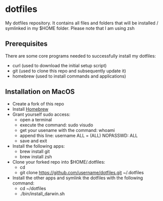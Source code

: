 # dotfiles
My dotfiles repository.
It contains all files and folders that will be installed / symlinked in my $HOME folder.
Please note that I am using zsh 

## Prerequisites

There are some core programs needed to successfully install my dotfiles: 
- curl (used to download the initial setup script)
- git (used to clone this repo and subsequently update it)
- homebrew (used to install commands and applications)

## Installation on MacOS
- Create a fork of this repo
- Install [Homebrew](https://brew.sh)
- Grant yourself sudo access:
   - open a terminal
   - execute the command: sudo visudo
   - get your usename with the command: whoami
   - append this line: username        ALL = (ALL) NOPASSWD: ALL
   - save and exit
- Install the following apps:
    - brew install git
    - brew install zsh
- Clone your forked repo into $HOME/.dotfiles:
  - cd
  - git clone https://github.com/username/dotfiles.git ~/.dotfiles
- Install the other apps and symlink the dotfiles with the following command:
  - cd ~/dotfiles
  - ./bin/install_darwin.sh
  
